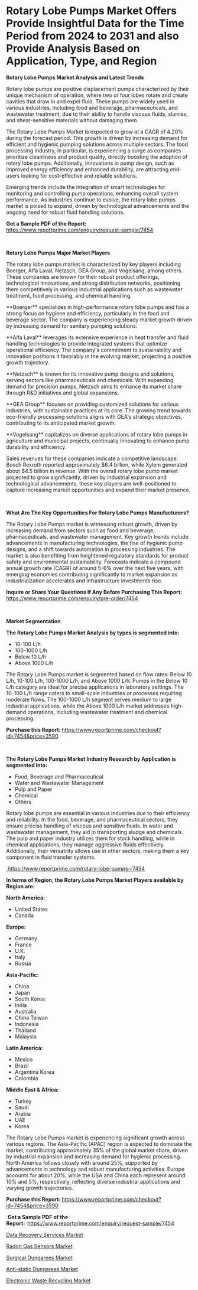 <p><h1>Rotary Lobe Pumps Market Offers Provide Insightful Data for the Time Period from 2024 to 2031 and also Provide Analysis Based on Application, Type, and Region</h1></p><p><strong>Rotary Lobe Pumps Market Analysis and Latest Trends</strong></p>
<p><p>Rotary lobe pumps are positive displacement pumps characterized by their unique mechanism of operation, where two or four lobes rotate and create cavities that draw in and expel fluid. These pumps are widely used in various industries, including food and beverage, pharmaceuticals, and wastewater treatment, due to their ability to handle viscous fluids, slurries, and shear-sensitive materials without damaging them.</p><p>The Rotary Lobe Pumps Market is expected to grow at a CAGR of 4.20% during the forecast period. This growth is driven by increasing demand for efficient and hygienic pumping solutions across multiple sectors. The food processing industry, in particular, is experiencing a surge as companies prioritize cleanliness and product quality, directly boosting the adoption of rotary lobe pumps. Additionally, innovations in pump design, such as improved energy efficiency and enhanced durability, are attracting end-users looking for cost-effective and reliable solutions.</p><p>Emerging trends include the integration of smart technologies for monitoring and controlling pump operations, enhancing overall system performance. As industries continue to evolve, the rotary lobe pumps market is poised to expand, driven by technological advancements and the ongoing need for robust fluid handling solutions.</p></p>
<p><strong>Get a Sample PDF of the Report:&nbsp;</strong> <a href="https://www.reportprime.com/enquiry/request-sample/7454">https://www.reportprime.com/enquiry/request-sample/7454</a></p>
<p>&nbsp;</p>
<p><strong>Rotary Lobe Pumps Major Market Players</strong></p>
<p><p>The rotary lobe pumps market is characterized by key players including Boerger, Alfa Laval, Netzsch, GEA Group, and Vogelsang, among others. These companies are known for their robust product offerings, technological innovations, and strong distribution networks, positioning them competitively in various industrial applications such as wastewater treatment, food processing, and chemical handling.</p><p>**Boerger** specializes in high-performance rotary lobe pumps and has a strong focus on hygiene and efficiency, particularly in the food and beverage sector. The company is experiencing steady market growth driven by increasing demand for sanitary pumping solutions. </p><p>**Alfa Laval** leverages its extensive experience in heat transfer and fluid handling technologies to provide integrated systems that optimize operational efficiency. The company's commitment to sustainability and innovation positions it favorably in the evolving market, projecting a positive growth trajectory.</p><p>**Netzsch** is known for its innovative pump designs and solutions, serving sectors like pharmaceuticals and chemicals. With expanding demand for precision pumps, Netzsch aims to enhance its market share through R&D initiatives and global expansions.</p><p>**GEA Group** focuses on providing customized solutions for various industries, with sustainable practices at its core. The growing trend towards eco-friendly processing solutions aligns with GEA's strategic objectives, contributing to its anticipated market growth.</p><p>**Vogelsang** capitalizes on diverse applications of rotary lobe pumps in agriculture and municipal projects, continually innovating to enhance pump durability and efficiency. </p><p>Sales revenues for these companies indicate a competitive landscape: Bosch Rexroth reported approximately $6.4 billion, while Xylem generated about $4.5 billion in revenue. With the overall rotary lobe pump market projected to grow significantly, driven by industrial expansion and technological advancements, these key players are well-positioned to capture increasing market opportunities and expand their market presence.</p></p>
<p>&nbsp;</p>
<p><strong>What Are The Key Opportunities For Rotary Lobe Pumps Manufacturers?</strong></p>
<p><p>The Rotary Lobe Pumps market is witnessing robust growth, driven by increasing demand from sectors such as food and beverage, pharmaceuticals, and wastewater management. Key growth trends include advancements in manufacturing technologies, the rise of hygienic pump designs, and a shift towards automation in processing industries. The market is also benefiting from heightened regulatory standards for product safety and environmental sustainability. Forecasts indicate a compound annual growth rate (CAGR) of around 5-6% over the next five years, with emerging economies contributing significantly to market expansion as industrialization accelerates and infrastructure investments rise.</p></p>
<p><strong>Inquire or Share Your Questions If Any Before Purchasing This Report:</strong> <a href="https://www.reportprime.com/enquiry/pre-order/7454">https://www.reportprime.com/enquiry/pre-order/7454</a></p>
<p>&nbsp;</p>
<p><strong>Market Segmentation</strong></p>
<p><strong>The Rotary Lobe Pumps Market Analysis by types is segmented into:</strong></p>
<p><ul><li>10-100 L/h</li><li>100-1000 L/h</li><li>Below 10 L/h</li><li>Above 1000 L/h</li></ul></p>
<p><p>The Rotary Lobe Pumps market is segmented based on flow rates: Below 10 L/h, 10-100 L/h, 100-1000 L/h, and Above 1000 L/h. Pumps in the Below 10 L/h category are ideal for precise applications in laboratory settings. The 10-100 L/h range caters to small-scale industries or processes requiring moderate flows. The 100-1000 L/h segment serves medium to large industrial applications, while the Above 1000 L/h market addresses high-demand operations, including wastewater treatment and chemical processing.</p></p>
<p><strong>Purchase this Report:&nbsp;</strong><a href="https://www.reportprime.com/checkout?id=7454&price=3590">https://www.reportprime.com/checkout?id=7454&price=3590</a></p>
<p>&nbsp;</p>
<p><strong>The Rotary Lobe Pumps Market Industry Research by Application is segmented into:</strong></p>
<p><ul><li>Food, Beverage and Pharmaceutical</li><li>Water and Wastewater Management</li><li>Pulp and Paper</li><li>Chemical</li><li>Others</li></ul></p>
<p><p>Rotary lobe pumps are essential in various industries due to their efficiency and reliability. In the food, beverage, and pharmaceutical sectors, they ensure precise handling of viscous and sensitive fluids. In water and wastewater management, they aid in transporting sludge and chemicals. The pulp and paper industry utilizes them for stock handling, while in chemical applications, they manage aggressive fluids effectively. Additionally, their versatility allows use in other sectors, making them a key component in fluid transfer systems.</p></p>
<p><a href="https://www.reportprime.com/rotary-lobe-pumps-r7454">&nbsp;https://www.reportprime.com/rotary-lobe-pumps-r7454</a></p>
<p><strong>In terms of Region, the Rotary Lobe Pumps Market Players available by Region are:</strong></p>
<p>
    <p> <strong> North America: </strong>
        <ul>
            <li>United States</li>
            <li>Canada</li>
        </ul>
        </p> 
    <p> <strong> Europe: </strong>
        <ul>
            <li>Germany</li>
            <li>France</li>
            <li>U.K.</li>
            <li>Italy</li>
            <li>Russia</li>
        </ul>
        </p> 
    <p> <strong> Asia-Pacific: </strong>
        <ul>
            <li>China</li>
            <li>Japan</li>
            <li>South Korea</li>
            <li>India</li>
            <li>Australia</li>
            <li>China Taiwan</li>
            <li>Indonesia</li>
            <li>Thailand</li>
            <li>Malaysia</li>
        </ul>
        </p> 
    <p> <strong> Latin America: </strong>
        <ul>
            <li>Mexico</li>
            <li>Brazil</li>
            <li>Argentina Korea</li>
            <li>Colombia</li>
        </ul>
        </p> 
    <p> <strong> Middle East & Africa: </strong>
        <ul>
            <li>Turkey</li>
            <li>Saudi</li>
            <li>Arabia</li>
            <li>UAE</li>
            <li>Korea</li>
        </ul>
    </p>
    </p>
<p><p>The Rotary Lobe Pumps market is experiencing significant growth across various regions. The Asia-Pacific (APAC) region is expected to dominate the market, contributing approximately 35% of the global market share, driven by industrial expansion and increasing demand for hygienic processing. North America follows closely with around 25%, supported by advancements in technology and robust manufacturing activities. Europe accounts for about 20%, while the USA and China each represent around 10% and 5%, respectively, reflecting diverse industrial applications and varying growth trajectories.</p></p>
<p><strong>Purchase this Report: </strong><a href="https://www.reportprime.com/checkout?id=7454&price=3590">https://www.reportprime.com/checkout?id=7454&price=3590</a></p>
<p>&nbsp;<strong>Get a Sample PDF of the Report:&nbsp;&nbsp;</strong><a href="https://www.reportprime.com/enquiry/request-sample/7454">https://www.reportprime.com/enquiry/request-sample/7454</a></p>
<p><strong></strong></p>
<p><p><a href="https://www.linkedin.com/pulse/unveiling-market-trends-global-data-recovery-services-growth-llyue?trackingId=%2F%2BTZK34bQ%2B6pEjpiCm3TxQ%3D%3D">Data Recovery Services Market</a></p><p><a href="https://github.com/provorikovar/Market-Research-Report-List-6/blob/main/radon-gas-sensors-market.md">Radon Gas Sensors Market</a></p><p><a href="https://issuu.com/reportprime-2/docs/surgical-dungarees-market-size-2030_bdaf2cf0f9386c">Surgical Dungarees Market</a></p><p><a href="https://issuu.com/reportprime-2/docs/anti-static-dungarees-market-size-2_7600dcce7a39d5">Anti-static Dungarees Market</a></p><p><a href="https://www.linkedin.com/pulse/electronic-waste-recycling-market-indicators-size-regional-breakdown-3ukwf?trackingId=v7XVecKsSN2xzqF7jNhYVw%3D%3D">Electronic Waste Recycling Market</a></p></p>